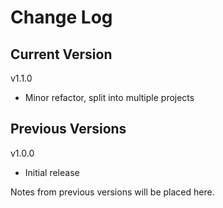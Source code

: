 # Change Log

## Current Version

v1.1.0

- Minor refactor, split into multiple projects

## Previous Versions
 
v1.0.0

- Initial release

Notes from previous versions will be placed here.